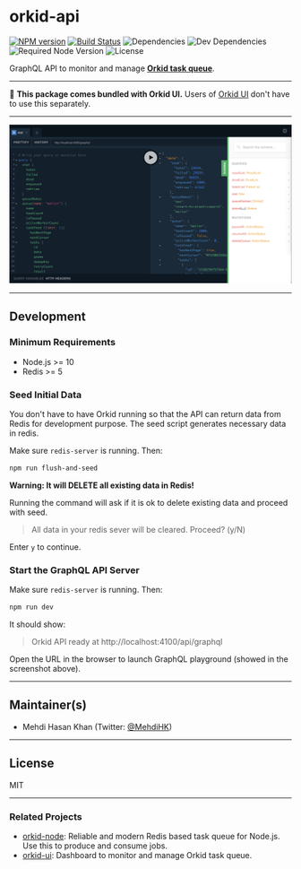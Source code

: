 # orkid-api

[![NPM version](https://img.shields.io/npm/v/orkid-api.svg)](https://www.npmjs.com/package/orkid-api)
[![Build Status](https://img.shields.io/circleci/build/github/mugli/orkid-api/master?token=26f2e664d6f594682298e4fc4e194228665bebc9)](https://circleci.com/gh/mugli/orkid-api)
![Dependencies](https://img.shields.io/david/mugli/orkid-api.svg?style=flat)
![Dev Dependencies](https://img.shields.io/david/dev/mugli/orkid-api.svg?style=flat)
![Required Node Version](https://img.shields.io/node/v/orkid-api.svg?style=flat)
![License](https://img.shields.io/npm/l/orkid-api.svg?style=flat)

GraphQL API to monitor and manage **[Orkid task queue](https://github.com/mugli/orkid-node)**.

---

👋 **This package comes bundled with Orkid UI.**
Users of [Orkid UI](https://github.com/mugli/orkid-ui) don't have to use this separately.

---

![screenshot](https://raw.githubusercontent.com/mugli/orkid-api/master/screenshot.png)

---

## Development

### Minimum Requirements

- Node.js >= 10
- Redis >= 5

### Seed Initial Data

You don't have to have Orkid running so that the API can return data from Redis for development purpose. The seed script generates necessary data in redis.

Make sure `redis-server` is running. Then:

```sh
npm run flush-and-seed
```

**Warning: It will DELETE all existing data in Redis!**

Running the command will ask if it is ok to delete existing data and proceed with seed.

> All data in your redis sever will be cleared. Proceed? (y/N)

Enter `y` to continue.

### Start the GraphQL API Server

Make sure `redis-server` is running. Then:

```sh
npm run dev
```

It should show:

> Orkid API ready at http://localhost:4100/api/graphql

Open the URL in the browser to launch GraphQL playground (showed in the screenshot above).

---

## Maintainer(s)

- Mehdi Hasan Khan (Twitter: [@MehdiHK](https://twitter.com/MehdiHK))

---

## License

MIT

---

### Related Projects

- [orkid-node](https://github.com/mugli/orkid-node): Reliable and modern Redis based task queue for Node.js. Use this to produce and consume jobs.
- [orkid-ui](https://github.com/mugli/orkid-ui): Dashboard to monitor and manage Orkid task queue.
